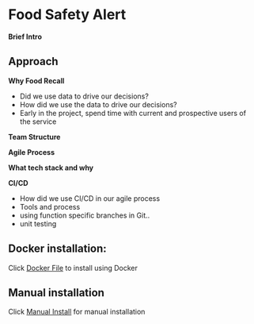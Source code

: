 # Food Safety Alert

**Brief Intro**

## Approach

**Why Food Recall**

* Did we use data to drive our decisions?
* How did we use the data to drive our decisions?
* Early in the project, spend time with current and prospective users of the service

**Team Structure**

**Agile Process**

**What tech stack and why**

**CI/CD**

* How did we use CI/CD in our agile process
* Tools and process
* using function specific branches in Git..
* unit testing

## Docker installation:

Click [Docker File](Dockerfile) to install using Docker

## Manual installation

Click [Manual Install](doc/IBA_FoodSafetyAlert_Manual_Install.md) for manual installation

